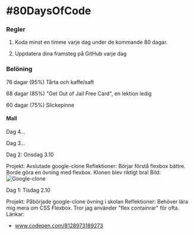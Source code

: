 # #80DaysOfCode

### Regler

1. Koda minst en timme varje dag under de kommande 80 dagar.

2. Uppdatera dina framsteg på GitHub varje dag

### Belöning

76 dagar (95%) Tårta och kaffe/saft

68 dagar (85%) "Get Out of Jail Free Card", en lektion ledig

60 dagar (75%) Slickepinne

#### Mall

Dag 4...

Dag 3...

Dag 2: Onsdag 3.10

Projekt: Avslutade google-clone
Reflektioner: Börjar förstå flexbox bättre. Borde göra en övning med flexbox. Klonen blev riktigt bra!
Bild:
![Google-clone](/images/logo.png)

Dag 1: Tisdag 2.10

Projekt: Påbörjade google-clone övning i skolan
Reflektioner: Behöver lära mig mera om CSS Flexbox. Tror jag använder "flex containrar" för ofta.
Länkar:

- www.codepen.com/8128973189273
